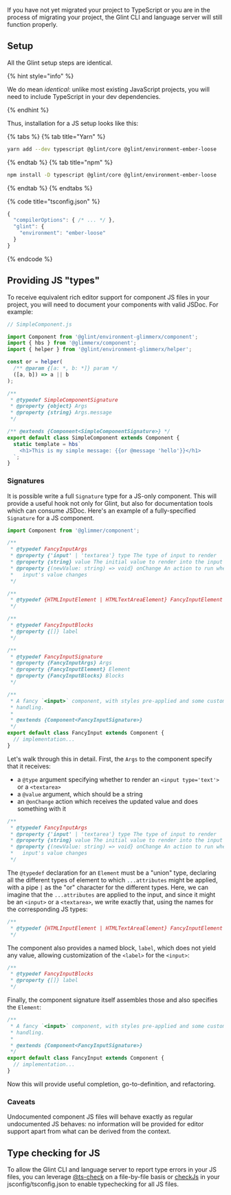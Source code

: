If you have not yet migrated your project to TypeScript or you are in the process of migrating your project, the Glint CLI and language server will still function properly.

## Setup

All the Glint setup steps are identical.

{% hint style="info" %}

We do mean *identical*: unlike most existing JavaScript projects, you will need to include TypeScript in your dev dependencies.

{% endhint %}

Thus, installation for a JS setup looks like this:

{% tabs %}
{% tab title="Yarn" %}

```sh
yarn add --dev typescript @glint/core @glint/environment-ember-loose
```

{% endtab %}
{% tab title="npm" %}

```sh
npm install -D typescript @glint/core @glint/environment-ember-loose
```

{% endtab %}
{% endtabs %}

{% code title="tsconfig.json" %}

```javascript
{
  "compilerOptions": { /* ... */ },
  "glint": {
    "environment": "ember-loose"
  }
}
```

{% endcode %}

## Providing JS "types"

To receive equivalent rich editor support for component JS files in your project, you will need to document your components with valid JSDoc. For example:

```js
// SimpleComponent.js

import Component from '@glint/environment-glimmerx/component';
import { hbs } from '@glimmerx/component';
import { helper } from '@glint/environment-glimmerx/helper';

const or = helper(
  /** @param {[a: *, b: *]} param */
  ([a, b]) => a || b
);

/**
 * @typedef SimpleComponentSignature
 * @property {object} Args
 * @property {string} Args.message
 */

/** @extends {Component<SimpleComponentSignature>} */
export default class SimpleComponent extends Component {
  static template = hbs`
    <h1>This is my simple message: {{or @message 'hello'}}</h1>
  `;
}
```

### Signatures

It is possible write a full `Signature` type for a JS-only component. This will provide a useful hook not only for Glint, but also for documentation tools which can consume JSDoc. Here's an example of a fully-specified `Signature` for a JS component.

```js
import Component from '@glimmer/component';

/**
 * @typedef FancyInputArgs
 * @property {'input' | 'textarea'} type The type of input to render
 * @property {string} value The initial value to render into the input
 * @property {(newValue: string) => void} onChange An action to run when the
 *   input's value changes
 */

/**
 * @typedef {HTMLInputElement | HTMLTextAreaElement} FancyInputElement
 */

/**
 * @typedef FancyInputBlocks
 * @property {[]} label
 */

/**
 * @typedef FancyInputSignature
 * @property {FancyInputArgs} Args
 * @property {FancyInputElement} Element
 * @property {FancyInputBlocks} Blocks
 */

/**
 * A fancy `<input>` component, with styles pre-applied and some custom
 * handling.
 *
 * @extends {Component<FancyInputSignature>}
 */
export default class FancyInput extends Component {
  // implementation...
}
```

Let's walk through this in detail. First, the `Args` to the component specify that it receives:

- a `@type` argument specifying whether to render an `<input type='text'>` or a `<textarea>`
- a `@value` argument, which should be a string
- an `@onChange` action which receives the updated value and does something with it

```js
/**
 * @typedef FancyInputArgs
 * @property {'input' | 'textarea'} type The type of input to render
 * @property {string} value The initial value to render into the input
 * @property {(newValue: string) => void} onChange An action to run when the
 *   input's value changes
 */
```

The `@typedef` declaration for an `Element` must be a "union" type, declaring all the different types of element to which `...attributes` might be applied, with a pipe `|` as the "or" character for the different types. Here, we can imagine that the `...attributes` are applied to the input, and since it might be an `<input>` or a `<textarea>`, we write exactly that, using the names for the corresponding JS types:

```js
/**
 * @typedef {HTMLInputElement | HTMLTextAreaElement} FancyInputElement
 */
```

The component also provides a named block, `label`, which does not yield any value, allowing customization of the `<label>` for the `<input>`:

```js
/**
 * @typedef FancyInputBlocks
 * @property {[]} label
 */
```

Finally, the component signature itself assembles those and also specifies the `Element`:

```js
/**
 * A fancy `<input>` component, with styles pre-applied and some custom
 * handling.
 *
 * @extends {Component<FancyInputSignature>}
 */
export default class FancyInput extends Component {
  // implementation...
}
```

Now this will provide useful completion, go-to-definition, and refactoring.

### Caveats

Undocumented component JS files will behave exactly as regular undocumented JS behaves: no information will be provided for editor support apart from what can be derived from the context.

## Type checking for JS

To allow the Glint CLI and language server to report type errors in your JS files, you can leverage [@ts-check](https://www.typescriptlang.org/docs/handbook/intro-to-js-ts.html#ts-check) on a file-by-file basis or [checkJs](https://www.typescriptlang.org/tsconfig#checkJs) in your jsconfig/tsconfig.json to enable typechecking for all JS files.

